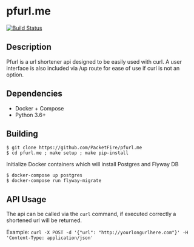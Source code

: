 # pfurl.me

[![Build Status](https://travis-ci.org/PacketFire/pfurl.me.svg?branch=master)](https://travis-ci.org/PacketFire/pfurl.me)

## Description
Pfurl is a url shortener api designed to be easily used with curl. A user interface is also included via /up route for ease of use if curl is not an option.

## Dependencies
* Docker + Compose
* Python 3.6+

## Building
```shell
$ git clone https://github.com/PacketFire/pfurl.me
$ cd pfurl.me ; make setup ; make pip-install
```

Initialize Docker containers which will install Postgres and Flyway DB
```shell
$ docker-compose up postgres
$ docker-compose run flyway-migrate
```

## API Usage
The api can be called via the ``curl`` command, if executed correctly a shortened url will be returned.

Example: ``curl -X POST -d '{"url": "http://yourlongurlhere.com"}' -H 'Content-Type: application/json'``

